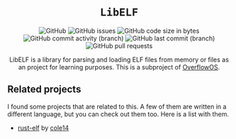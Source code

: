 <div align = "center">

# `LibELF`
![GitHub](https://img.shields.io/github/license/Cach30verfl0w/libelf) ![GitHub issues](https://img.shields.io/github/issues/Cach30verfl0w/libelf) ![GitHub code size in bytes](https://img.shields.io/github/languages/code-size/Cach30verfl0w/libelf) ![GitHub commit activity (branch)](https://img.shields.io/github/commit-activity/y/Cach30verfl0w/libelf) ![GitHub last commit (branch)](https://img.shields.io/github/last-commit/Cach30verfl0w/libelf/main)
![GitHub pull requests](https://img.shields.io/github/issues-pr/Cach30verfl0w/libelf)

LibELF is a library for parsing and loading ELF files from memory or files as an project for learning purposes. This is a subproject of [OverflowOS](https://github.com/Cach30verfl0w/OverflowOS).

</div>

## Related projects
I found some projects that are related to this. A few of them are written in a different language, but you can check out them too. Here is a list with them.
- [rust-elf](https://github.com/cole14/rust-elf/) by [cole14](https://github.com/cole14)
